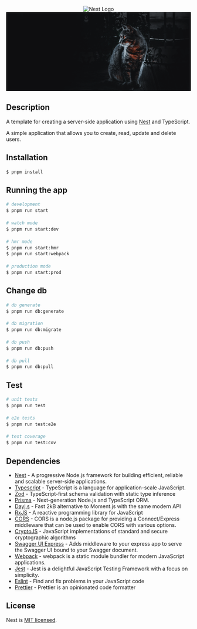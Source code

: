 <p style='position: relative;' align="center">
  <img src="https://nestjs.com/img/logo-small.svg" width="200" alt="Nest Logo" />
  <!-- From https://nestjs.com/ -->
  <img src='./src/assets/cat.png'/>
</p>

## Description

A template for creating a server-side application using [Nest](https://github.com/nestjs/nest) and TypeScript.

A simple application that allows you to create, read, update and delete users.

## Installation

```bash
$ pnpm install
```

## Running the app

```bash
# development
$ pnpm run start

# watch mode
$ pnpm run start:dev

# hmr mode
$ pnpm run start:hmr
$ pnpm run start:webpack

# production mode
$ pnpm run start:prod
```

## Change db

```bash
# db generate
$ pnpm run db:generate

# db migration
$ pnpm run db:migrate

# db push
$ pnpm run db:push

# db pull
$ pnpm run db:pull
```

## Test

```bash
# unit tests
$ pnpm run test

# e2e tests
$ pnpm run test:e2e

# test coverage
$ pnpm run test:cov
```

## Dependencies

- [Nest](https://github.com/nestjs/nest) - A progressive Node.js framework for building efficient, reliable and scalable server-side applications.
- [Typescript](https://www.typescriptlang.org/) - TypeScript is a language for application-scale JavaScript.
- [Zod](https://zod.dev/) - TypeScript-first schema validation with static type inference
- [Prisma](https://www.prisma.io/) - Next-generation Node.js and TypeScript ORM.
- [Dayj.s](https://day.js.org/) - Fast 2kB alternative to Moment.js with the same modern API
- [RxJS](https://rxjs.dev/) - A reactive programming library for JavaScript
- [CORS](https://github.com/expressjs/cors) - CORS is a node.js package for providing a Connect/Express middleware that can be used to enable CORS with various options.
- [CryptoJS](https://cryptojs.gitbook.io/docs/) - JavaScript implementations of standard and secure cryptographic algorithms
- [Swagger UI Express](https://github.com/scottie1984/swagger-ui-express) - Adds middleware to your express app to serve the Swagger UI bound to your Swagger document.
- [Webpack](https://webpack.js.org/) - webpack is a static module bundler for modern JavaScript applications.
- [Jest](https://jestjs.io/) - Jest is a delightful JavaScript Testing Framework with a focus on simplicity.
- [Eslint](https://eslint.org/) - Find and fix problems in your JavaScript code
- [Prettier](https://prettier.io/) - Prettier is an opinionated code formatter

## License

Nest is [MIT licensed](LICENSE).
